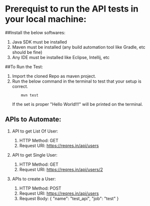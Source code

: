 # Prerequist to run the API tests in your local machine:
##Install the below softwares:
1) Java SDK must be installed
2) Maven must be installed (any build automation tool like Gradle, etc should be fine)
3) Any IDE must be installed like Eclipse, Intellij, etc

##To Run the Test:
1) Import the cloned Repo as maven project.
2) Run the below command in the terminal to test that your setup is correct.
     ```
         mvn test
     ```     
   If the set is proper "Hello World!!!" will be printed on the terminal.


## APIs to Automate:
1) API to get List Of User:
    1) HTTP Method: GET
    2) Request URI: https://reqres.in/api/users

2) API to get Single User:
    1) HTTP Method: GET
    2) Request URI: https://reqres.in/api/users/2

3) APIs to create a User:
    1) HTTP Method: POST
    2) Request URI: https://reqres.in/api/users
    3) Request Body: {
       "name": "test_api",
       "job": "test"
       }       
